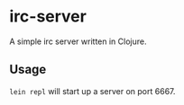 # irc-server

A simple irc server written in Clojure.

## Usage

`lein repl` will start up a server on port 6667.
